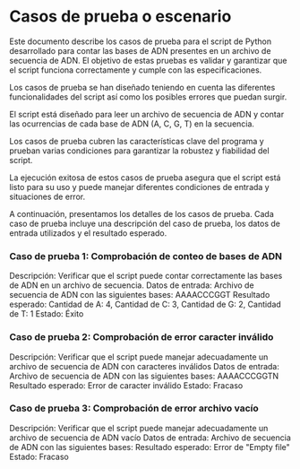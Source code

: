 # Casos de prueba o escenario

Este documento describe los casos de prueba para el script de Python desarrollado para contar las bases de ADN presentes en un archivo de secuencia de ADN. El objetivo de estas pruebas es validar y garantizar que el script funciona correctamente y cumple con las especificaciones.

Los casos de prueba se han diseñado teniendo en cuenta las diferentes funcionalidades del script así como los posibles errores que puedan surgir.

El script está diseñado para leer un archivo de secuencia de ADN y contar las ocurrencias de cada base de ADN (A, C, G, T) en la secuencia.

Los casos de prueba cubren las características clave del programa y prueban varias condiciones para garantizar la robustez y fiabilidad del script.

La ejecución exitosa de estos casos de prueba asegura que el script está listo para su uso y puede manejar diferentes condiciones de entrada y situaciones de error.

A continuación, presentamos los detalles de los casos de prueba. Cada caso de prueba incluye una descripción del caso de prueba, los datos de entrada utilizados y el resultado esperado.

### Caso de prueba 1: Comprobación de conteo de bases de ADN
Descripción: Verificar que el script puede contar correctamente las bases de ADN en un archivo de secuencia.
Datos de entrada: Archivo de secuencia de ADN con las siguientes bases: AAAACCCGGT
Resultado esperado: Cantidad de A: 4, Cantidad de C: 3, Cantidad de G: 2, Cantidad de T: 1
Estado: Éxito

### Caso de prueba 2: Comprobación de error caracter inválido

Descripción: Verificar que el script puede manejar adecuadamente un archivo de secuencia de ADN con caracteres inválidos
Datos de entrada: Archivo de secuencia de ADN con las siguientes bases: AAAACCCGGTN
Resultado esperado: Error de caracter inválido
Estado: Fracaso

### Caso de prueba 3: Comprobación de error archivo vacío
Descripción: Verificar que el script puede manejar adecuadamente un archivo de secuencia de ADN vacío
Datos de entrada: Archivo de secuencia de ADN con las siguientes bases:
Resultado esperado: Error de "Empty file"
Estado: Fracaso

